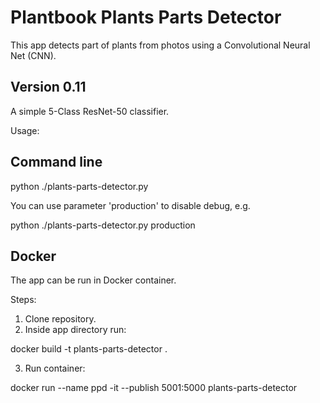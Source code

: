 # Plantbook Plants Parts Detector 
This app detects part of plants from photos using a Convolutional Neural Net (CNN). 

## Version 0.11
A simple 5-Class ResNet-50 classifier.

Usage:

## Command line

  python ./plants-parts-detector.py 
  
You can use parameter 'production' to disable debug, e.g.  

  python ./plants-parts-detector.py production

## Docker
The app can be run in Docker container.

Steps:

1. Clone repository.
2. Inside app directory run:

  docker build -t plants-parts-detector .

3. Run container:

  docker run --name ppd -it --publish 5001:5000 plants-parts-detector
  
